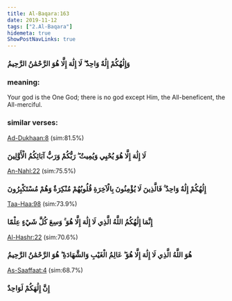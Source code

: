 ```yaml
---
title: Al-Baqara:163
date: 2019-11-12
tags: ["2.Al-Baqara"]
hidemeta: true 
ShowPostNavLinks: true 
---
```

### وَإِلَٰهُكُمْ إِلَٰهٌ وَاحِدٌ ۖ لَا إِلَٰهَ إِلَّا هُوَ الرَّحْمَٰنُ الرَّحِيمُ
### meaning: 
Your god is the One God; there is no god except Him, the All-beneficent, the All-merciful.
### similar verses: 

[Ad-Dukhaan:8](/44/8) (sim:81.5%)

### لَا إِلَٰهَ إِلَّا هُوَ يُحْيِي وَيُمِيتُ ۖ رَبُّكُمْ وَرَبُّ آبَائِكُمُ الْأَوَّلِينَ

[An-Nahl:22](/16/22) (sim:75.5%)

### إِلَٰهُكُمْ إِلَٰهٌ وَاحِدٌ ۚ فَالَّذِينَ لَا يُؤْمِنُونَ بِالْآخِرَةِ قُلُوبُهُمْ مُنْكِرَةٌ وَهُمْ مُسْتَكْبِرُونَ

[Taa-Haa:98](/20/98) (sim:73.9%)

### إِنَّمَا إِلَٰهُكُمُ اللَّهُ الَّذِي لَا إِلَٰهَ إِلَّا هُوَ ۚ وَسِعَ كُلَّ شَيْءٍ عِلْمًا

[Al-Hashr:22](/59/22) (sim:70.6%)

### هُوَ اللَّهُ الَّذِي لَا إِلَٰهَ إِلَّا هُوَ ۖ عَالِمُ الْغَيْبِ وَالشَّهَادَةِ ۖ هُوَ الرَّحْمَٰنُ الرَّحِيمُ

[As-Saaffaat:4](/37/4) (sim:68.7%)

### إِنَّ إِلَٰهَكُمْ لَوَاحِدٌ
